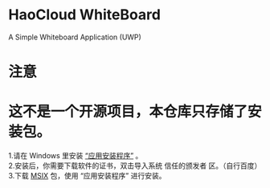 # HaoCloud WhiteBoard
A Simple Whiteboard Application (UWP)

# 注意
# 这不是一个开源项目，本仓库只存储了安装包。
1.请在 Windows 里安装 [“应用安装程序”](https://www.microsoft.com/zh-cn/p/%E5%BA%94%E7%94%A8%E5%AE%89%E8%A3%85%E7%A8%8B%E5%BA%8F/9nblggh4nns1) 。  
2.安装后，你需要下载软件的证书，双击导入系统 信任的颁发者 区。（自行百度）  
3.下载 [MSIX](https://github.com/piggy-debug/HaoCloud-WhiteBoard/releases/download/1.0.0.0/WhiteBoard_1.0.0.0_x64.msixbundle) 包，使用 “应用安装程序” 进行安装。  

